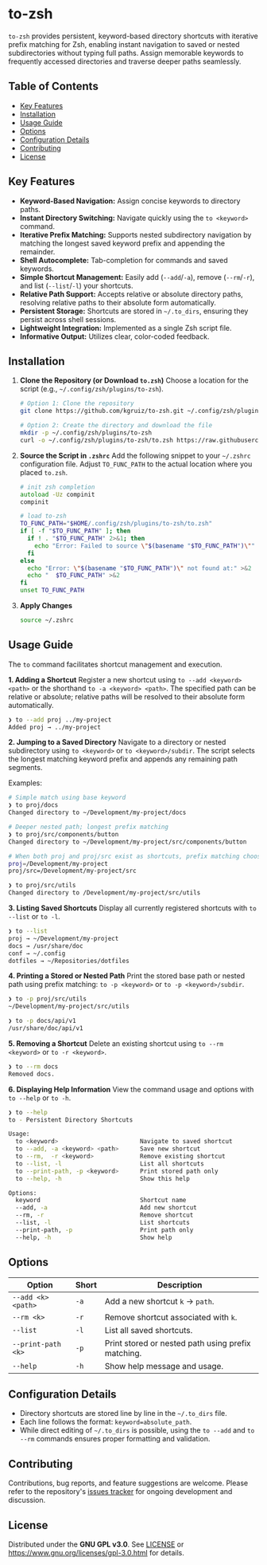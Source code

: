 # to-zsh

`to-zsh` provides persistent, keyword-based directory shortcuts with iterative prefix matching for Zsh, enabling instant navigation to saved or nested subdirectories without typing full paths. Assign memorable keywords to frequently accessed directories and traverse deeper paths seamlessly.

## Table of Contents

- [Key Features](#key-features)
- [Installation](#installation)
- [Usage Guide](#usage-guide)
- [Options](#options)
- [Configuration Details](#configuration-details)
- [Contributing](#contributing)
- [License](#license)

## Key Features

- **Keyword-Based Navigation:** Assign concise keywords to directory paths.
- **Instant Directory Switching:** Navigate quickly using the `to <keyword>` command.
- **Iterative Prefix Matching:** Supports nested subdirectory navigation by matching the longest saved keyword prefix and appending the remainder.
- **Shell Autocomplete:** Tab-completion for commands and saved keywords.
- **Simple Shortcut Management:** Easily add (`--add`/`-a`), remove (`--rm`/`-r`), and list (`--list`/`-l`) your shortcuts.
- **Relative Path Support:** Accepts relative or absolute directory paths, resolving relative paths to their absolute form automatically.
- **Persistent Storage:** Shortcuts are stored in `~/.to_dirs`, ensuring they persist across shell sessions.
- **Lightweight Integration:** Implemented as a single Zsh script file.
- **Informative Output:** Utilizes clear, color-coded feedback.

## Installation

1. **Clone the Repository (or Download `to.zsh`)**
    Choose a location for the script (e.g., `~/.config/zsh/plugins/to-zsh`).

    ```zsh
    # Option 1: Clone the repository
    git clone https://github.com/kgruiz/to-zsh.git ~/.config/zsh/plugins/to-zsh

    # Option 2: Create the directory and download the file
    mkdir -p ~/.config/zsh/plugins/to-zsh
    curl -o ~/.config/zsh/plugins/to-zsh/to.zsh https://raw.githubusercontent.com/kgruiz/to-zsh/main/to.zsh
    ```

2. **Source the Script in `.zshrc`**
    Add the following snippet to your `~/.zshrc` configuration file. Adjust `TO_FUNC_PATH` to the actual location where you placed `to.zsh`.

    ```zsh
    # init zsh completion
    autoload -Uz compinit
    compinit

    # load to-zsh
    TO_FUNC_PATH="$HOME/.config/zsh/plugins/to-zsh/to.zsh"
    if [ -f "$TO_FUNC_PATH" ]; then
      if ! . "$TO_FUNC_PATH" 2>&1; then
        echo "Error: Failed to source \"$(basename "$TO_FUNC_PATH")\"" >&2
      fi
    else
      echo "Error: \"$(basename "$TO_FUNC_PATH")\" not found at:" >&2
      echo "  $TO_FUNC_PATH" >&2
    fi
    unset TO_FUNC_PATH
    ```

3. **Apply Changes**

    ```zsh
    source ~/.zshrc
    ```

## Usage Guide

The `to` command facilitates shortcut management and execution.

**1. Adding a Shortcut**
Register a new shortcut using `to --add <keyword> <path>` or the shorthand `to -a <keyword> <path>`. The specified path can be relative or absolute; relative paths will be resolved to their absolute form automatically.

```zsh
❯ to --add proj ../my-project
Added proj → ../my-project
```

**2. Jumping to a Saved Directory**
Navigate to a directory or nested subdirectory using `to <keyword>` or `to <keyword>/subdir`. The script selects the longest matching keyword prefix and appends any remaining path segments.

Examples:

```zsh
# Simple match using base keyword
❯ to proj/docs
Changed directory to ~/Development/my-project/docs

# Deeper nested path; longest prefix matching
❯ to proj/src/components/button
Changed directory to ~/Development/my-project/src/components/button

# When both proj and proj/src exist as shortcuts, prefix matching chooses proj/src
proj=/Development/my-project
proj/src=/Development/my-project/src

❯ to proj/src/utils
Changed directory to /Development/my-project/src/utils
```

**3. Listing Saved Shortcuts**
Display all currently registered shortcuts with `to --list` or `to -l`.

```zsh
❯ to --list
proj → ~/Development/my-project
docs → /usr/share/doc
conf → ~/.config
dotfiles → ~/Repositories/dotfiles
```

**4. Printing a Stored or Nested Path**
Print the stored base path or nested path using prefix matching: `to -p <keyword>` or `to -p <keyword>/subdir`.

```zsh
❯ to -p proj/src/utils
~/Development/my-project/src/utils

❯ to -p docs/api/v1
/usr/share/doc/api/v1
```

**5. Removing a Shortcut**
Delete an existing shortcut using `to --rm <keyword>` or `to -r <keyword>`.

```zsh
❯ to --rm docs
Removed docs.
```

**6. Displaying Help Information**
View the command usage and options with `to --help` or `to -h`.

```zsh
❯ to --help
to - Persistent Directory Shortcuts

Usage:
  to <keyword>                       Navigate to saved shortcut
  to --add, -a <keyword> <path>      Save new shortcut
  to --rm,  -r <keyword>             Remove existing shortcut
  to --list, -l                      List all shortcuts
  to --print-path, -p <keyword>      Print stored path only
  to --help, -h                      Show this help

Options:
  keyword                            Shortcut name
  --add, -a                          Add new shortcut
  --rm, -r                           Remove shortcut
  --list, -l                         List shortcuts
  --print-path, -p                   Print path only
  --help, -h                         Show help
```

## Options

| Option              | Short | Description                         |
|---------------------|-------|-------------------------------------|
| `--add <k> <path>`  | `-a`  | Add a new shortcut `k` → `path`.    |
| `--rm <k>`          | `-r`  | Remove shortcut associated with `k`.|
| `--list`            | `-l`  | List all saved shortcuts.           |
| `--print-path <k>`  | `-p`  | Print stored or nested path using prefix matching.              |
| `--help`            | `-h`  | Show help message and usage.        |

## Configuration Details

- Directory shortcuts are stored line by line in the `~/.to_dirs` file.
- Each line follows the format: `keyword=absolute_path`.
- While direct editing of `~/.to_dirs` is possible, using the `to --add` and `to --rm` commands ensures proper formatting and validation.

## Contributing

Contributions, bug reports, and feature suggestions are welcome. Please refer to the repository's [issues tracker](https://github.com/kgruiz/to-zsh/issues) for ongoing development and discussion.

## License

Distributed under the **GNU GPL v3.0**.
See [LICENSE](LICENSE) or <https://www.gnu.org/licenses/gpl-3.0.html> for details.
